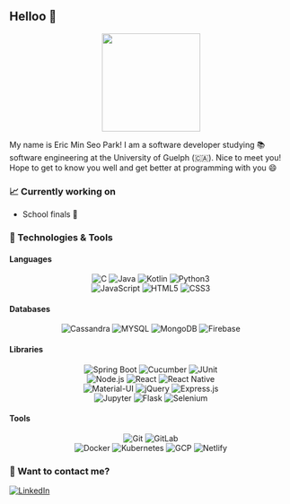 ## Helloo 👋

<p align=center>
    <img height=175 align="center" src="https://github-readme-stats.vercel.app/api?username=minericpark&show_icons=true&count_private=true&theme=vue">
</p>

My name is Eric Min Seo Park! I am a software developer studying :books: software engineering at the University of Guelph (:canada:). Nice to meet you! Hope to get to know you well and get better at programming with you 😄

### :chart_with_upwards_trend: Currently working on
- School finals 🤔

### :wrench: Technologies & Tools
#### Languages
<p align=center>
<img src="https://img.shields.io/badge/-C-659ad2?style=flat&logo=c&logoColor=ffffff" alt="C"> <img src="https://img.shields.io/badge/-Java-orange?style=flat&logo=java&logoColor=white" alt="Java"> <img src="https://img.shields.io/badge/-Kotlin-blue?style=flat&logo=kotlin&logoColor=orange" alt="Kotlin"> <img src="https://img.shields.io/badge/Python3-3776AB?style=flat&logo=python&logoColor=yellow" alt="Python3"> <br>
<img src="https://img.shields.io/badge/-JavaScript-black?style=flat&logo=javascript&logoColor=eed718" alt="JavaScript"> <img src = "https://img.shields.io/badge/-HTML5-E34F26?style=flat&logo=html5&logoColor=white" alt="HTML5"> <img src = "https://img.shields.io/badge/-CSS3-1572B6?style=flat&logo=css3&logoColor=white" alt="CSS3">
 </p>

#### Databases
<p align=center>
<img src="https://img.shields.io/badge/Cassandra-2596be?style=flate&logo=apache-cassandra&logoColor=white" alt="Cassandra"> <img src="https://img.shields.io/badge/MySQL-e38b13?style=flat&logo=mysql&logoColor=045b8b" alt="MYSQL"> <img src="https://img.shields.io/badge/MongoDB-4EA94B?style=flat&logo=mongodb&logoColor=white" alt="MongoDB"> <img src="https://img.shields.io/badge/Firestore-ed8014?style=flat&logo=firebase&logoColor=fbc02d" alt="Firebase">
 </p>

#### Libraries
<p align=center>
<img src="https://img.shields.io/badge/-Spring Boot-4dc238?style=flat&logo=spring&logoColor=white" alt="Spring Boot"> <img src="https://img.shields.io/badge/-Cucumber-04a41c?style=flat&logo=cucumber&logoColor=white" alt="Cucumber"> <img src="https://img.shields.io/badge/-JUnit-c60404?style=flat&logo=JUnit" alt="JUnit"> <br>
<img src="https://img.shields.io/badge/Node.js-343434?style=flat&logo=node.js&logoColor=609d58" alt="Node.js"> <img src="https://img.shields.io/badge/-React-161616?style=flat&logo=react&logoColor=00d9ff" alt="React"> <img src="https://img.shields.io/badge/React_Native-20232A?style=flat&logo=react&logoColor=61DAFBe" alt="React Native"> <br>
<img src="https://img.shields.io/badge/Material--UI-0081CB?style=flat&logo=material-ui&logoColor=white" alt="Material-UI"> <img src="https://img.shields.io/badge/jQuery-131c24?style=flat&logo=jQuery&logoColor=0b6bab" alt="jQuery"> <img src="https://img.shields.io/badge/Express.js-404D59?style=flat" alt="Express.js"> <br>
<img src="https://img.shields.io/badge/Jupyter-9b9b9b?style=flate&logo=Jupyter&logoColor=f37323" alt="Jupyter"> <img src="https://img.shields.io/badge/Flask-000000?style=flat&logo=flask&logoColor=white" alt="Flask"> <img src="https://img.shields.io/badge/Selenium-04b414?style=flate&logo=Selenium&logoColor=white" alt="Selenium">
 </p>

#### Tools
<p align=center>
<img src="https://img.shields.io/badge/-Git-3c2c04?style=flat&logo=git" alt="Git"> <img src="https://img.shields.io/badge/-GitLab-390a71?style=flat&logo=gitlab" alt="GitLab"> <br>
<img src="https://img.shields.io/badge/-Docker-2393eb?style=flat&logo=docker&logoColor=white" alt="Docker"> <img src="https://img.shields.io/badge/-Kubernetes-346be3?style=flat&logo=kubernetes&logoColor=white" alt="Kubernetes"> 
<img src="https://img.shields.io/badge/Google_Cloud-4285F4?style=flat&logo=google-cloud&logoColor=white" alt="GCP"> <img src="https://img.shields.io/badge/Netlify-00C7B7?style=flat&logo=netlify&logoColor=white" alt="Netlify">
</p>

### :calling: Want to contact me?
<a href="https://www.linkedin.com/in/ericminseopark/">
<img src="https://img.shields.io/badge/LinkedIn Profile-0077B5?style=flat&logo=linkedin&logoColor=white" alt="LinkedIn"></a>


